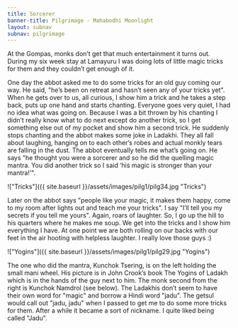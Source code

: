 ```yaml
---
title: Sorcerer
banner-title: Pilgrimage - Mahabodhi Moonlight
layout: subnav
subnav: pilgrimage
---
```



At the Gompas, monks don’t get that much entertainment it turns out.
During my six week stay at Lamayuru I was doing lots of little magic
tricks for them and they couldn’t get enough of it.

One day the abbot asked me to do some tricks for an old guy coming our way. He
said, "he’s been on retreat and hasn’t seen any of your tricks yet". When he
gets over to us, all curious, I show him a trick and he takes a step back, puts
up one hand and starts chanting. Everyone goes very quiet, I had no idea what
was going on. Because I was a bit thrown by his chanting I didn’t really know
what to do next except do another trick, so I get something else out of my
pocket and show him a second trick. He suddenly stops chanting and the abbot
makes some joke in Ladakhi. They all fall about laughing, hanging on to each
other’s robes and actual monkly tears are falling in the dust. The abbot
eventually tells me what’s going on. He says "he thought you were a sorcerer
and so he did the quelling magic mantra. You did another trick so I said ‘his
magic is stronger than your mantra!’". 

!["Tricks"]({{ site.baseurl }}/assets/images/pilg1/pilg34.jpg "Tricks")

Later on the abbot says "people like your magic, it makes them
happy, come to my room after lights out and teach me your tricks". I
say "I’ll tell you my secrets if you tell me yours". Again, roars of
laughter. So, I go up the hill to his quarters where he makes me
soup. We get into the tricks and I show him everything I have. At
one point we are both rolling on our backs with our feet in the air
hooting with helpless laughter. I really love those guys :)

!["Yogins"]({{ site.baseurl }}/assets/images/pilg1/pilg29.jpg "Yogins") 

The one who did the mantra, Kunchok Tsering, is on the
left holding the small mani wheel. His picture is in John Crook’s
book The Yogins of Ladakh which is in the hands of the guy next to
him. The monk second from the right is Kunchok Namdrol (see below).
The Ladakhis don’t seem to have their own word for "magic" and
borrow a Hindi word "jadu". The getsul would call out "jadu, jadu"
when I passed to get me to do some more tricks for them. After a
while it became a sort of nickname. I quite liked being called
"Jadu".
